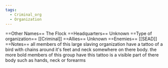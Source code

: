 ```yaml
---
tags:
  - Criminal_org
  - Organization
---
```

==Other Names==
The Flock
==Headquarters==
Unknown
==Type of organization==
[[Criminal]]
==Allies==
Unknown
==Enemies==
[[SEAD]]
==Notes==
all members of this large slaving organization have a tattoo of a bird with chains around it's feet and neck somewhere on there body.
the more bold members of this group have this tattoo is a visible part of there body such as hands, neck or forearms